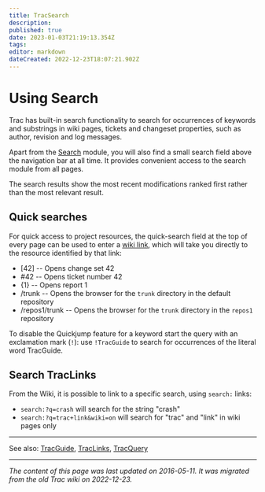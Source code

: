```yaml
---
title: TracSearch
description: 
published: true
date: 2023-01-03T21:19:13.354Z
tags: 
editor: markdown
dateCreated: 2022-12-23T18:07:21.902Z
---
```


# Using Search 
Trac has built-in search functionality to search for occurrences of keywords and substrings in wiki pages, tickets and changeset properties, such as author, revision and log messages.

Apart from the [Search](https://trac.ietf.org/trac/rtgwg/search) module, you will also find a small search field above the navigation bar at all time. It provides convenient access to the search module from all pages.

The search results show the most recent modifications ranked first rather than the most relevant result.

## Quick searches
For quick access to project resources, the quick-search field at the top of every page can be used to enter a [wiki link](/group/rtgwg/TracLinks), which will take you directly to the resource identified by that link:

- [42] -- Opens change set 42
- #42 -- Opens ticket number 42
- {1} -- Opens report 1
- /trunk -- Opens the browser for the `trunk` directory in the default repository
- /repos1/trunk -- Opens the browser for the `trunk` directory in the `repos1` repository

To disable the Quickjump feature for a keyword start the query with an exclamation mark (`!`): use `!TracGuide` to search for occurrences of the literal word TracGuide.

## Search TracLinks
From the Wiki, it is possible to link to a specific search, using `search:` links:

- `search:?q=crash` will search for the string "crash"
- `search:?q=trac+link&wiki=on` will search for "trac" and "link" in wiki pages only

---
See also: [TracGuide](/group/rtgwg/TracGuide), [TracLinks](/group/rtgwg/TracLinks), [TracQuery](/group/rtgwg/TracQuery)
&nbsp;
&nbsp;
&nbsp;

---

*The content of this page was last updated on 2016-05-11. It was migrated from the old Trac wiki on 2022-12-23.*